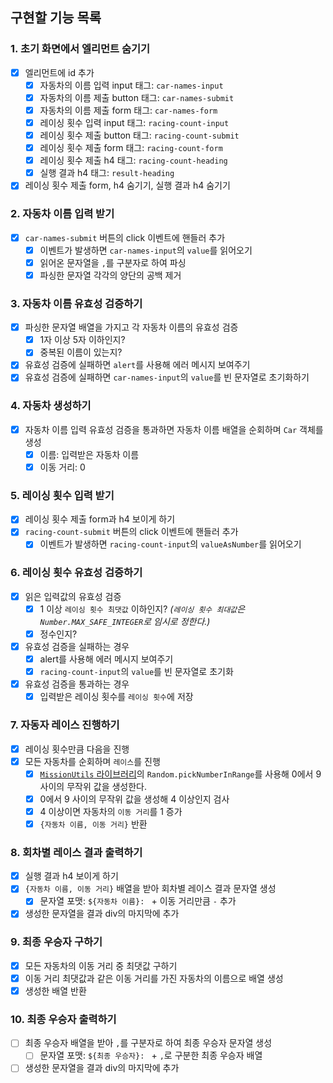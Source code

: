 ## 구현할 기능 목록

### 1. 초기 화면에서 엘리먼트 숨기기

- [x] 엘리먼트에 id 추가
  - [x] 자동차의 이름 입력 input 태그: `car-names-input`
  - [x] 자동차의 이름 제출 button 태그: `car-names-submit`
  - [x] 자동차의 이름 제출 form 태그: `car-names-form`
  - [x] 레이싱 횟수 입력 input 태그: `racing-count-input`
  - [x] 레이싱 횟수 제출 button 태그: `racing-count-submit`
  - [x] 레이싱 횟수 제출 form 태그: `racing-count-form`
  - [x] 레이싱 횟수 제출 h4 태그: `racing-count-heading`
  - [x] 실행 결과 h4 태그: `result-heading`
- [x] 레이싱 횟수 제출 form, h4 숨기기, 실행 결과 h4 숨기기

### 2. 자동차 이름 입력 받기

- [x] `car-names-submit` 버튼의 click 이벤트에 핸들러 추가
  - [x] 이벤트가 발생하면 `car-names-input`의 `value`를 읽어오기
  - [x] 읽어온 문자열을 `,`를 구분자로 하여 파싱
  - [x] 파싱한 문자열 각각의 양단의 공백 제거

### 3. 자동차 이름 유효성 검증하기

- [x] 파싱한 문자열 배열을 가지고 각 자동차 이름의 유효성 검증
  - [x] 1자 이상 5자 이하인지?
  - [x] 중복된 이름이 있는지?
- [x] 유효성 검증에 실패하면 `alert`를 사용해 에러 메시지 보여주기
- [x] 유효성 검증에 실패하면 `car-names-input`의 `value`를 빈 문자열로 초기화하기

### 4. 자동차 생성하기

- [x] 자동차 이름 입력 유효성 검증을 통과하면 자동차 이름 배열을 순회하며 `Car` 객체를 생성
  - [x] 이름: 입력받은 자동차 이름
  - [x] 이동 거리: 0

### 5. 레이싱 횟수 입력 받기

- [x] 레이싱 횟수 제출 form과 h4 보이게 하기
- [x] `racing-count-submit` 버튼의 click 이벤트에 핸들러 추가
  - [x] 이벤트가 발생하면 `racing-count-input`의 `valueAsNumber`를 읽어오기

### 6. 레이싱 횟수 유효성 검증하기

- [x] 읽은 입력값의 유효성 검증
  - [x] 1 이상 `레이싱 횟수 최댓값` 이하인지? _(`레이싱 횟수 최대값`은 `Number.MAX_SAFE_INTEGER`로 임시로 정한다.)_
  - [x] 정수인지?
- [x] 유효성 검증을 실패하는 경우
  - [x] alert를 사용해 에러 메시지 보여주기
  - [x] `racing-count-input`의 `value`를 빈 문자열로 초기화
- [x] 유효성 검증을 통과하는 경우
  - [x] 입력받은 레이싱 횟수를 `레이싱 횟수`에 저장

### 7. 자동자 레이스 진행하기

- [x] 레이싱 횟수만큼 다음을 진행
- [x] 모든 자동차를 순회하며 `레이스`를 진행
  - [x] [`MissionUtils` 라이브러리](https://github.com/woowacourse-projects/javascript-mission-utils#mission-utils)의 `Random.pickNumberInRange`를 사용해 0에서 9 사이의 무작위 값을 생성한다.
  - [x] 0에서 9 사이의 무작위 값을 생성해 4 이상인지 검사
  - [x] 4 이상이면 자동차의 `이동 거리`를 1 증가
  - [x] `{자동차 이름, 이동 거리}` 반환

### 8. 회차별 레이스 결과 출력하기

- [x] 실행 결과 h4 보이게 하기
- [x] `{자동차 이름, 이동 거리}` 배열을 받아 회차별 레이스 결과 문자열 생성
  - [x] 문자열 포맷: `${자동차 이름}: ` + 이동 거리만큼 `-` 추가
- [x] 생성한 문자열을 결과 div의 마지막에 추가

### 9. 최종 우승자 구하기

- [x] 모든 자동차의 이동 거리 중 최댓값 구하기
- [x] 이동 거리 최댓값과 같은 이동 거리를 가진 자동차의 이름으로 배열 생성
- [x] 생성한 배열 반환

### 10. 최종 우승자 출력하기

- [ ] 최종 우승자 배열을 받아 `,`를 구분자로 하여 최종 우승자 문자열 생성
  - [ ] 문자열 포맷: `${최종 우승자}: ` + `,`로 구분한 최종 우승자 배열
- [ ] 생성한 문자열을 결과 div의 마지막에 추가
